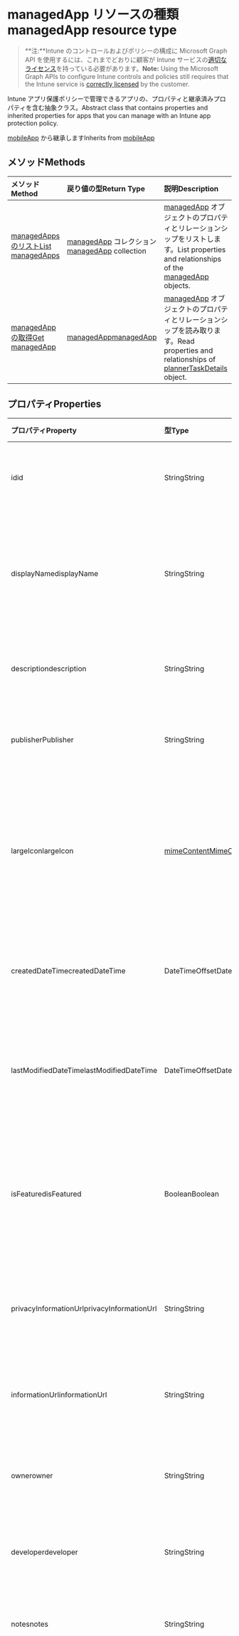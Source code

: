 # <a name="managedapp-resource-type"></a><span data-ttu-id="c3394-101">managedApp リソースの種類</span><span class="sxs-lookup"><span data-stu-id="c3394-101">managedApp resource type</span></span>

> <span data-ttu-id="c3394-102">**注:**Intune のコントロールおよびポリシーの構成に Microsoft Graph API を使用するには、これまでどおりに顧客が Intune サービスの[適切なライセンス](https://go.microsoft.com/fwlink/?linkid=839381)を持っている必要があります。</span><span class="sxs-lookup"><span data-stu-id="c3394-102">**Note:** Using the Microsoft Graph APIs to configure Intune controls and policies still requires that the Intune service is [correctly licensed](https://go.microsoft.com/fwlink/?linkid=839381) by the customer.</span></span>

<span data-ttu-id="c3394-103">Intune アプリ保護ポリシーで管理できるアプリの、プロパティと継承済みプロパティを含む抽象クラス。</span><span class="sxs-lookup"><span data-stu-id="c3394-103">Abstract class that contains properties and inherited properties for apps that you can manage with an Intune app protection policy.</span></span>

<span data-ttu-id="c3394-104">[mobileApp](../resources/intune_apps_mobileapp.md) から継承します</span><span class="sxs-lookup"><span data-stu-id="c3394-104">Inherits from [mobileApp](../resources/intune_apps_mobileapp.md)</span></span>

## <a name="methods"></a><span data-ttu-id="c3394-105">メソッド</span><span class="sxs-lookup"><span data-stu-id="c3394-105">Methods</span></span>
|<span data-ttu-id="c3394-106">メソッド</span><span class="sxs-lookup"><span data-stu-id="c3394-106">Method</span></span>|<span data-ttu-id="c3394-107">戻り値の型</span><span class="sxs-lookup"><span data-stu-id="c3394-107">Return Type</span></span>|<span data-ttu-id="c3394-108">説明</span><span class="sxs-lookup"><span data-stu-id="c3394-108">Description</span></span>|
|:---|:---|:---|
|[<span data-ttu-id="c3394-109">managedApps のリスト</span><span class="sxs-lookup"><span data-stu-id="c3394-109">List managedApps</span></span>](../api/intune_apps_managedapp_list.md)|<span data-ttu-id="c3394-110">[managedApp](../resources/intune_apps_managedapp.md) コレクション</span><span class="sxs-lookup"><span data-stu-id="c3394-110">[managedApp](../resources/intune_apps_managedapp.md) collection</span></span>|<span data-ttu-id="c3394-111">[managedApp](../resources/intune_apps_managedapp.md) オブジェクトのプロパティとリレーションシップをリストします。</span><span class="sxs-lookup"><span data-stu-id="c3394-111">List properties and relationships of the [managedApp](../resources/intune_apps_managedapp.md) objects.</span></span>|
|[<span data-ttu-id="c3394-112">managedApp の取得</span><span class="sxs-lookup"><span data-stu-id="c3394-112">Get managedApp</span></span>](../api/intune_apps_managedapp_get.md)|[<span data-ttu-id="c3394-113">managedApp</span><span class="sxs-lookup"><span data-stu-id="c3394-113">managedApp</span></span>](../resources/intune_apps_managedapp.md)|<span data-ttu-id="c3394-114">[managedApp](../resources/intune_apps_managedapp.md) オブジェクトのプロパティとリレーションシップを読み取ります。</span><span class="sxs-lookup"><span data-stu-id="c3394-114">Read properties and relationships of [plannerTaskDetails](../resources/intune_apps_managedapp.md) object.</span></span>|

## <a name="properties"></a><span data-ttu-id="c3394-115">プロパティ</span><span class="sxs-lookup"><span data-stu-id="c3394-115">Properties</span></span>
|<span data-ttu-id="c3394-116">プロパティ</span><span class="sxs-lookup"><span data-stu-id="c3394-116">Property</span></span>|<span data-ttu-id="c3394-117">型</span><span class="sxs-lookup"><span data-stu-id="c3394-117">Type</span></span>|<span data-ttu-id="c3394-118">説明</span><span class="sxs-lookup"><span data-stu-id="c3394-118">Description</span></span>|
|:---|:---|:---|
|<span data-ttu-id="c3394-119">id</span><span class="sxs-lookup"><span data-stu-id="c3394-119">id</span></span>|<span data-ttu-id="c3394-120">String</span><span class="sxs-lookup"><span data-stu-id="c3394-120">String</span></span>|<span data-ttu-id="c3394-121">エンティティのキー。</span><span class="sxs-lookup"><span data-stu-id="c3394-121">Name of the entity.</span></span> <span data-ttu-id="c3394-122">[mobileApp](../resources/intune_apps_mobileapp.md) から継承します</span><span class="sxs-lookup"><span data-stu-id="c3394-122">Inherited from [mobileApp](../resources/intune_apps_mobileapp.md)</span></span>|
|<span data-ttu-id="c3394-123">displayName</span><span class="sxs-lookup"><span data-stu-id="c3394-123">displayName</span></span>|<span data-ttu-id="c3394-124">String</span><span class="sxs-lookup"><span data-stu-id="c3394-124">String</span></span>|<span data-ttu-id="c3394-125">管理者が提供またはインポートしたアプリのタイトルです。</span><span class="sxs-lookup"><span data-stu-id="c3394-125">The admin provided or imported title of the app.</span></span> <span data-ttu-id="c3394-126">[mobileApp](../resources/intune_apps_mobileapp.md) から継承します</span><span class="sxs-lookup"><span data-stu-id="c3394-126">Inherited from [mobileApp](../resources/intune_apps_mobileapp.md)</span></span>|
|<span data-ttu-id="c3394-127">description</span><span class="sxs-lookup"><span data-stu-id="c3394-127">description</span></span>|<span data-ttu-id="c3394-128">String</span><span class="sxs-lookup"><span data-stu-id="c3394-128">String</span></span>|<span data-ttu-id="c3394-129">アプリの説明。</span><span class="sxs-lookup"><span data-stu-id="c3394-129">The description of the app.</span></span> <span data-ttu-id="c3394-130">[mobileApp](../resources/intune_apps_mobileapp.md) から継承します</span><span class="sxs-lookup"><span data-stu-id="c3394-130">Inherited from [mobileApp](../resources/intune_apps_mobileapp.md)</span></span>|
|<span data-ttu-id="c3394-131">publisher</span><span class="sxs-lookup"><span data-stu-id="c3394-131">Publisher</span></span>|<span data-ttu-id="c3394-132">String</span><span class="sxs-lookup"><span data-stu-id="c3394-132">String</span></span>|<span data-ttu-id="c3394-133">アプリの発行元。</span><span class="sxs-lookup"><span data-stu-id="c3394-133">The name of the app.</span></span> <span data-ttu-id="c3394-134">[mobileApp](../resources/intune_apps_mobileapp.md) から継承します</span><span class="sxs-lookup"><span data-stu-id="c3394-134">Inherited from [mobileApp](../resources/intune_apps_mobileapp.md)</span></span>|
|<span data-ttu-id="c3394-135">largeIcon</span><span class="sxs-lookup"><span data-stu-id="c3394-135">largeIcon</span></span>|[<span data-ttu-id="c3394-136">mimeContent</span><span class="sxs-lookup"><span data-stu-id="c3394-136">MimeContent</span></span>](../resources/intune_apps_mimecontent.md)|<span data-ttu-id="c3394-137">アプリの詳細に表示され、アイコンのアップロードに使用される大きいアイコン。</span><span class="sxs-lookup"><span data-stu-id="c3394-137">The large icon, to be displayed in the app details and used for upload of the icon.</span></span> <span data-ttu-id="c3394-138">[mobileApp](../resources/intune_apps_mobileapp.md) から継承します</span><span class="sxs-lookup"><span data-stu-id="c3394-138">Inherited from [mobileApp](../resources/intune_apps_mobileapp.md)</span></span>|
|<span data-ttu-id="c3394-139">createdDateTime</span><span class="sxs-lookup"><span data-stu-id="c3394-139">createdDateTime</span></span>|<span data-ttu-id="c3394-140">DateTimeOffset</span><span class="sxs-lookup"><span data-stu-id="c3394-140">DateTimeOffset</span></span>|<span data-ttu-id="c3394-141">アプリが作成された日時。</span><span class="sxs-lookup"><span data-stu-id="c3394-141">The date and time when the page was created.</span></span> <span data-ttu-id="c3394-142">[mobileApp](../resources/intune_apps_mobileapp.md) から継承します</span><span class="sxs-lookup"><span data-stu-id="c3394-142">Inherited from [mobileApp](../resources/intune_apps_mobileapp.md)</span></span>|
|<span data-ttu-id="c3394-143">lastModifiedDateTime</span><span class="sxs-lookup"><span data-stu-id="c3394-143">lastModifiedDateTime</span></span>|<span data-ttu-id="c3394-144">DateTimeOffset</span><span class="sxs-lookup"><span data-stu-id="c3394-144">DateTimeOffset</span></span>|<span data-ttu-id="c3394-145">アプリが最後に変更された日時。</span><span class="sxs-lookup"><span data-stu-id="c3394-145">The date and time when the attachment was last modified.</span></span> <span data-ttu-id="c3394-146">[mobileApp](../resources/intune_apps_mobileapp.md) から継承します</span><span class="sxs-lookup"><span data-stu-id="c3394-146">Inherited from [mobileApp](../resources/intune_apps_mobileapp.md)</span></span>|
|<span data-ttu-id="c3394-147">isFeatured</span><span class="sxs-lookup"><span data-stu-id="c3394-147">isFeatured</span></span>|<span data-ttu-id="c3394-148">Boolean</span><span class="sxs-lookup"><span data-stu-id="c3394-148">Boolean</span></span>|<span data-ttu-id="c3394-149">アプリが管理者のおすすめとしてマークされたかどうかを示す値。[mobileApp](../resources/intune_apps_mobileapp.md) から継承します</span><span class="sxs-lookup"><span data-stu-id="c3394-149">The value indicating whether the app is marked as featured by the admin. Inherited from [mobileApp](../resources/intune_apps_mobileapp.md)</span></span>|
|<span data-ttu-id="c3394-150">privacyInformationUrl</span><span class="sxs-lookup"><span data-stu-id="c3394-150">privacyInformationUrl</span></span>|<span data-ttu-id="c3394-151">String</span><span class="sxs-lookup"><span data-stu-id="c3394-151">String</span></span>|<span data-ttu-id="c3394-152">プライバシーに関する声明の URL。</span><span class="sxs-lookup"><span data-stu-id="c3394-152">The privacy statement Url.</span></span> <span data-ttu-id="c3394-153">[mobileApp](../resources/intune_apps_mobileapp.md) から継承します</span><span class="sxs-lookup"><span data-stu-id="c3394-153">Inherited from [mobileApp](../resources/intune_apps_mobileapp.md)</span></span>|
|<span data-ttu-id="c3394-154">informationUrl</span><span class="sxs-lookup"><span data-stu-id="c3394-154">informationUrl</span></span>|<span data-ttu-id="c3394-155">String</span><span class="sxs-lookup"><span data-stu-id="c3394-155">String</span></span>|<span data-ttu-id="c3394-156">詳細情報の URL。</span><span class="sxs-lookup"><span data-stu-id="c3394-156">The more information Url.</span></span> <span data-ttu-id="c3394-157">[mobileApp](../resources/intune_apps_mobileapp.md) から継承します</span><span class="sxs-lookup"><span data-stu-id="c3394-157">Inherited from [mobileApp](../resources/intune_apps_mobileapp.md)</span></span>|
|<span data-ttu-id="c3394-158">owner</span><span class="sxs-lookup"><span data-stu-id="c3394-158">owner</span></span>|<span data-ttu-id="c3394-159">String</span><span class="sxs-lookup"><span data-stu-id="c3394-159">String</span></span>|<span data-ttu-id="c3394-160">アプリの所有者。</span><span class="sxs-lookup"><span data-stu-id="c3394-160">The owner of the timesheet.</span></span> <span data-ttu-id="c3394-161">[mobileApp](../resources/intune_apps_mobileapp.md) から継承します</span><span class="sxs-lookup"><span data-stu-id="c3394-161">Inherited from [mobileApp](../resources/intune_apps_mobileapp.md)</span></span>|
|<span data-ttu-id="c3394-162">developer</span><span class="sxs-lookup"><span data-stu-id="c3394-162">developer</span></span>|<span data-ttu-id="c3394-163">String</span><span class="sxs-lookup"><span data-stu-id="c3394-163">String</span></span>|<span data-ttu-id="c3394-164">アプリの開発者。</span><span class="sxs-lookup"><span data-stu-id="c3394-164">The name of the app.</span></span> <span data-ttu-id="c3394-165">[mobileApp](../resources/intune_apps_mobileapp.md) から継承します</span><span class="sxs-lookup"><span data-stu-id="c3394-165">Inherited from [mobileApp](../resources/intune_apps_mobileapp.md)</span></span>|
|<span data-ttu-id="c3394-166">notes</span><span class="sxs-lookup"><span data-stu-id="c3394-166">notes</span></span>|<span data-ttu-id="c3394-167">String</span><span class="sxs-lookup"><span data-stu-id="c3394-167">String</span></span>|<span data-ttu-id="c3394-168">アプリ用のメモ。</span><span class="sxs-lookup"><span data-stu-id="c3394-168">Notes for the app.</span></span> <span data-ttu-id="c3394-169">[mobileApp](../resources/intune_apps_mobileapp.md) から継承します</span><span class="sxs-lookup"><span data-stu-id="c3394-169">Inherited from [mobileApp](../resources/intune_apps_mobileapp.md)</span></span>|
|<span data-ttu-id="c3394-170">publishingState</span><span class="sxs-lookup"><span data-stu-id="c3394-170">publishingState</span></span>|<span data-ttu-id="c3394-171">String</span><span class="sxs-lookup"><span data-stu-id="c3394-171">String</span></span>|<span data-ttu-id="c3394-172">アプリの発行の状態。</span><span class="sxs-lookup"><span data-stu-id="c3394-172">The publishing state for the app.</span></span> <span data-ttu-id="c3394-173">アプリが発行されていない限り、アプリを割り当てることができません。</span><span class="sxs-lookup"><span data-stu-id="c3394-173">The app cannot be assigned unless the app is published.</span></span> <span data-ttu-id="c3394-174">[mobileApp](../resources/intune_apps_mobileapp.md) から継承します。可能な値は、`notPublished`、`processing`、`published` です。</span><span class="sxs-lookup"><span data-stu-id="c3394-174">Inherited from [mobileApp](../resources/intune_apps_mobileapp.md) Possible values are: `notPublished`, `processing`, `published`.</span></span>|
|<span data-ttu-id="c3394-175">appAvailability</span><span class="sxs-lookup"><span data-stu-id="c3394-175">appAvailability</span></span>|<span data-ttu-id="c3394-176">String</span><span class="sxs-lookup"><span data-stu-id="c3394-176">String</span></span>|<span data-ttu-id="c3394-177">アプリケーションの可用性。</span><span class="sxs-lookup"><span data-stu-id="c3394-177">The Application's availability.</span></span> <span data-ttu-id="c3394-178">可能な値は、`global`、`lineOfBusiness` です。</span><span class="sxs-lookup"><span data-stu-id="c3394-178">Possible values are: `global`, `lineOfBusiness`.</span></span>|
|<span data-ttu-id="c3394-179">version</span><span class="sxs-lookup"><span data-stu-id="c3394-179">version</span></span>|<span data-ttu-id="c3394-180">String</span><span class="sxs-lookup"><span data-stu-id="c3394-180">String</span></span>|<span data-ttu-id="c3394-181">アプリケーションのバージョン。</span><span class="sxs-lookup"><span data-stu-id="c3394-181">The Application's version.</span></span>|

## <a name="relationships"></a><span data-ttu-id="c3394-182">リレーションシップ</span><span class="sxs-lookup"><span data-stu-id="c3394-182">Relationships</span></span>
|<span data-ttu-id="c3394-183">リレーションシップ</span><span class="sxs-lookup"><span data-stu-id="c3394-183">Relationship</span></span>|<span data-ttu-id="c3394-184">型</span><span class="sxs-lookup"><span data-stu-id="c3394-184">Type</span></span>|<span data-ttu-id="c3394-185">説明</span><span class="sxs-lookup"><span data-stu-id="c3394-185">Description</span></span>|
|:---|:---|:---|
|<span data-ttu-id="c3394-186">categories</span><span class="sxs-lookup"><span data-stu-id="c3394-186">categories</span></span>|<span data-ttu-id="c3394-187">[mobileAppCategory](../resources/intune_apps_mobileappcategory.md) コレクション</span><span class="sxs-lookup"><span data-stu-id="c3394-187">[mobileAppCategory](../resources/intune_apps_mobileappcategory.md) collection</span></span>|<span data-ttu-id="c3394-188">このアプリのカテゴリのリストです。</span><span class="sxs-lookup"><span data-stu-id="c3394-188">The list of categories for this app.</span></span> <span data-ttu-id="c3394-189">[mobileApp](../resources/intune_apps_mobileapp.md) から継承します</span><span class="sxs-lookup"><span data-stu-id="c3394-189">Inherited from [mobileApp](../resources/intune_apps_mobileapp.md)</span></span>|
|<span data-ttu-id="c3394-190">assignments</span><span class="sxs-lookup"><span data-stu-id="c3394-190">assignments</span></span>|<span data-ttu-id="c3394-191">[mobileAppAssignment](../resources/intune_apps_mobileappassignment.md) コレクション</span><span class="sxs-lookup"><span data-stu-id="c3394-191">[mobileAppAssignment](../resources/intune_apps_mobileappassignment.md) collection</span></span>|<span data-ttu-id="c3394-192">このモバイル アプリのグループ割り当てのリスト。</span><span class="sxs-lookup"><span data-stu-id="c3394-192">The list of group assignments for this mobile app.</span></span> <span data-ttu-id="c3394-193">[mobileApp](../resources/intune_apps_mobileapp.md) から継承します</span><span class="sxs-lookup"><span data-stu-id="c3394-193">Inherited from [mobileApp](../resources/intune_apps_mobileapp.md)</span></span>|

## <a name="json-representation"></a><span data-ttu-id="c3394-194">JSON 表記</span><span class="sxs-lookup"><span data-stu-id="c3394-194">JSON Representation</span></span>
<span data-ttu-id="c3394-195">以下は、リソースの JSON 表記です。</span><span class="sxs-lookup"><span data-stu-id="c3394-195">Here is a JSON representation of the resource.</span></span>
<!-- {
  "blockType": "resource",
  "keyProperty": "id",
  "@odata.type": "microsoft.graph.managedApp"
}
-->
``` json
{
  "@odata.type": "#microsoft.graph.managedApp",
  "id": "String (identifier)",
  "displayName": "String",
  "description": "String",
  "publisher": "String",
  "largeIcon": {
    "@odata.type": "microsoft.graph.mimeContent",
    "type": "String",
    "value": "binary"
  },
  "createdDateTime": "String (timestamp)",
  "lastModifiedDateTime": "String (timestamp)",
  "isFeatured": true,
  "privacyInformationUrl": "String",
  "informationUrl": "String",
  "owner": "String",
  "developer": "String",
  "notes": "String",
  "publishingState": "String",
  "appAvailability": "String",
  "version": "String"
}
```




